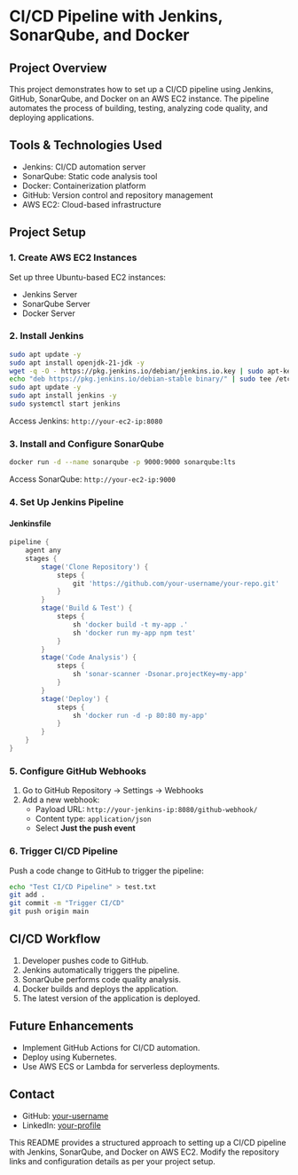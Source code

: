 # CI/CD Pipeline with Jenkins, SonarQube, and Docker

## Project Overview
This project demonstrates how to set up a CI/CD pipeline using Jenkins, GitHub, SonarQube, and Docker on an AWS EC2 instance. The pipeline automates the process of building, testing, analyzing code quality, and deploying applications.

## Tools & Technologies Used
- Jenkins: CI/CD automation server
- SonarQube: Static code analysis tool
- Docker: Containerization platform
- GitHub: Version control and repository management
- AWS EC2: Cloud-based infrastructure

## Project Setup

### 1. Create AWS EC2 Instances
Set up three Ubuntu-based EC2 instances:
- Jenkins Server
- SonarQube Server
- Docker Server

### 2. Install Jenkins
```bash
sudo apt update -y
sudo apt install openjdk-21-jdk -y
wget -q -O - https://pkg.jenkins.io/debian/jenkins.io.key | sudo apt-key add -
echo "deb https://pkg.jenkins.io/debian-stable binary/" | sudo tee /etc/apt/sources.list.d/jenkins.list
sudo apt update -y
sudo apt install jenkins -y
sudo systemctl start jenkins
```
Access Jenkins: `http://your-ec2-ip:8080`

### 3. Install and Configure SonarQube
```bash
docker run -d --name sonarqube -p 9000:9000 sonarqube:lts
```
Access SonarQube: `http://your-ec2-ip:9000`

### 4. Set Up Jenkins Pipeline

#### Jenkinsfile
```groovy
pipeline {
    agent any
    stages {
        stage('Clone Repository') {
            steps {
                git 'https://github.com/your-username/your-repo.git'
            }
        }
        stage('Build & Test') {
            steps {
                sh 'docker build -t my-app .'
                sh 'docker run my-app npm test'
            }
        }
        stage('Code Analysis') {
            steps {
                sh 'sonar-scanner -Dsonar.projectKey=my-app'
            }
        }
        stage('Deploy') {
            steps {
                sh 'docker run -d -p 80:80 my-app'
            }
        }
    }
}
```

### 5. Configure GitHub Webhooks
1. Go to GitHub Repository → Settings → Webhooks
2. Add a new webhook:
   - Payload URL: `http://your-jenkins-ip:8080/github-webhook/`
   - Content type: `application/json`
   - Select **Just the push event**

### 6. Trigger CI/CD Pipeline
Push a code change to GitHub to trigger the pipeline:
```bash
echo "Test CI/CD Pipeline" > test.txt
git add .
git commit -m "Trigger CI/CD"
git push origin main
```

## CI/CD Workflow
1. Developer pushes code to GitHub.
2. Jenkins automatically triggers the pipeline.
3. SonarQube performs code quality analysis.
4. Docker builds and deploys the application.
5. The latest version of the application is deployed.

## Future Enhancements
- Implement GitHub Actions for CI/CD automation.
- Deploy using Kubernetes.
- Use AWS ECS or Lambda for serverless deployments.

## Contact
- GitHub: [your-username](https://github.com/your-username)
- LinkedIn: [your-profile](https://linkedin.com/in/your-profile)

This README provides a structured approach to setting up a CI/CD pipeline with Jenkins, SonarQube, and Docker on AWS EC2. Modify the repository links and configuration details as per your project setup.
